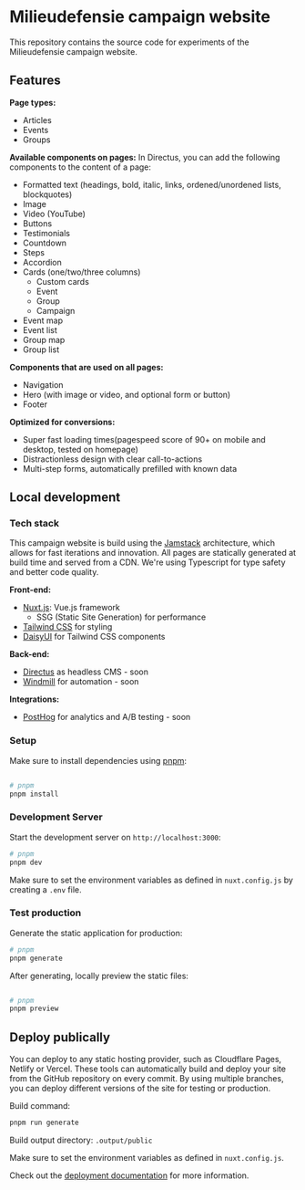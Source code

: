 # Milieudefensie campaign website

This repository contains the source code for experiments of the Milieudefensie campaign website.

## Features

**Page types:**

- Articles
- Events
- Groups

**Available components on pages:**
In Directus, you can add the following components to the content of a page:

- Formatted text (headings, bold, italic, links, ordened/unordened lists, blockquotes)
- Image
- Video (YouTube)
- Buttons
- Testimonials
- Countdown
- Steps
- Accordion
- Cards (one/two/three columns)
  - Custom cards
  - Event
  - Group
  - Campaign
- Event map
- Event list
- Group map
- Group list

**Components that are used on all pages:**

- Navigation
- Hero (with image or video, and optional form or button)
- Footer

**Optimized for conversions:**

- Super fast loading times(pagespeed score of 90+ on mobile and desktop, tested on homepage)
- Distractionless design with clear call-to-actions
- Multi-step forms, automatically prefilled with known data

## Local development

### Tech stack

This campaign website is build using the [Jamstack](https://jamstack.org/) architecture, which allows for fast iterations and innovation. All pages are statically generated at build time and served from a CDN. We're using Typescript for type safety and better code quality.

**Front-end:**

- [Nuxt.js](https://nuxtjs.org/): Vue.js framework
  - SSG (Static Site Generation) for performance
- [Tailwind CSS](https://tailwindcss.com/) for styling
- [DaisyUI](https://daisyui.com/) for Tailwind CSS components

**Back-end:**

- [Directus](https://directus.io/) as headless CMS - soon
- [Windmill](https://www.windmill.dev/) for automation - soon

**Integrations:**

- [PostHog](https://posthog.com/) for analytics and A/B testing - soon

### Setup

Make sure to install dependencies using [pnpm](https://pnpm.io/):

```bash

# pnpm
pnpm install
```

### Development Server

Start the development server on `http://localhost:3000`:

```bash
# pnpm
pnpm dev
```

Make sure to set the environment variables as defined in `nuxt.config.js` by creating a `.env` file.

### Test production

Generate the static application for production:

```bash
# pnpm
pnpm generate
```

After generating, locally preview the static files:

```bash

# pnpm
pnpm preview
```

## Deploy publically

You can deploy to any static hosting provider, such as Cloudflare Pages, Netlify or Vercel. These tools can automatically build and deploy your site from the GitHub repository on every commit. By using multiple branches, you can deploy different versions of the site for testing or production.

Build command:

```bash
pnpm run generate
```

Build output directory: `.output/public`

Make sure to set the environment variables as defined in `nuxt.config.js`.

Check out the [deployment documentation](https://nuxt.com/docs/getting-started/deployment) for more information.
